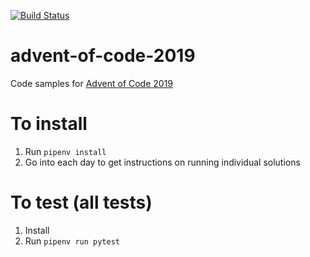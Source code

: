 [![Build Status](https://img.shields.io/endpoint.svg?url=https%3A%2F%2Factions-badge.atrox.dev%2Fmarshallmcdonnell%2Fadvent-of-code-2019%2Fbadge%3Fref%3Dmaster&style=flat)](https://actions-badge.atrox.dev/marshallmcdonnell/advent-of-code-2019/goto?ref=master)

# advent-of-code-2019

Code samples for [Advent of Code 2019](https://adventofcode.com/)

# To install

1) Run `pipenv install`
2) Go into each day to get instructions on running individual solutions

# To test (all tests)

1) Install
2) Run `pipenv run pytest`
